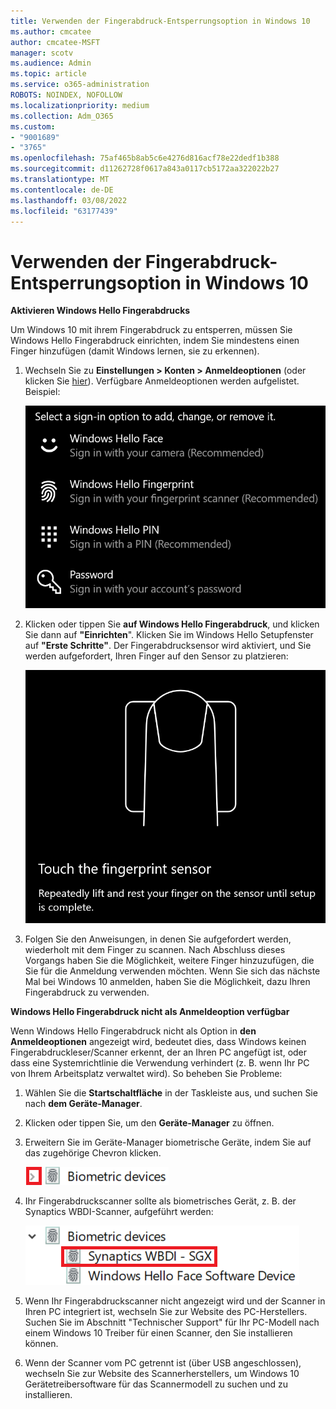 ```yaml
---
title: Verwenden der Fingerabdruck-Entsperrungsoption in Windows 10
ms.author: cmcatee
author: cmcatee-MSFT
manager: scotv
ms.audience: Admin
ms.topic: article
ms.service: o365-administration
ROBOTS: NOINDEX, NOFOLLOW
ms.localizationpriority: medium
ms.collection: Adm_O365
ms.custom:
- "9001689"
- "3765"
ms.openlocfilehash: 75af465b8ab5c6e4276d816acf78e22dedf1b388
ms.sourcegitcommit: d11262728f0617a843a0117cb5172aa322022b27
ms.translationtype: MT
ms.contentlocale: de-DE
ms.lasthandoff: 03/08/2022
ms.locfileid: "63177439"
---
```

# <a name="use-fingerprint-unlock-option-in-windows-10"></a>Verwenden der Fingerabdruck-Entsperrungsoption in Windows 10

**Aktivieren Windows Hello Fingerabdrucks**

Um Windows 10 mit ihrem Fingerabdruck zu entsperren, müssen Sie Windows Hello Fingerabdruck einrichten, indem Sie mindestens einen Finger hinzufügen (damit Windows lernen, sie zu erkennen). 

1. Wechseln Sie zu **Einstellungen > Konten > Anmeldeoptionen** (oder klicken Sie [hier](ms-settings:signinoptions?activationSource=GetHelp)). Verfügbare Anmeldeoptionen werden aufgelistet. Beispiel:

    ![Anmeldeoptionen.](media/sign-in-options.png)

2. Klicken oder tippen Sie **auf Windows Hello Fingerabdruck**, und klicken Sie dann auf **"Einrichten**". Klicken Sie im Windows Hello Setupfenster auf **"Erste Schritte"**. Der Fingerabdrucksensor wird aktiviert, und Sie werden aufgefordert, Ihren Finger auf den Sensor zu platzieren:

   ![Fingerabdrucksensor.](media/fingerprint-sensor.png)

3. Folgen Sie den Anweisungen, in denen Sie aufgefordert werden, wiederholt mit dem Finger zu scannen. Nach Abschluss dieses Vorgangs haben Sie die Möglichkeit, weitere Finger hinzuzufügen, die Sie für die Anmeldung verwenden möchten. Wenn Sie sich das nächste Mal bei Windows 10 anmelden, haben Sie die Möglichkeit, dazu Ihren Fingerabdruck zu verwenden.

**Windows Hello Fingerabdruck nicht als Anmeldeoption verfügbar**

Wenn Windows Hello Fingerabdruck nicht als Option in **den Anmeldeoptionen** angezeigt wird, bedeutet dies, dass Windows keinen Fingerabdruckleser/Scanner erkennt, der an Ihren PC angefügt ist, oder dass eine Systemrichtlinie die Verwendung verhindert (z. B. wenn Ihr PC von Ihrem Arbeitsplatz verwaltet wird). So beheben Sie Probleme: 

1. Wählen Sie die **Startschaltfläche** in der Taskleiste aus, und suchen Sie nach **dem Geräte-Manager**.

2. Klicken oder tippen Sie, um den **Geräte-Manager** zu öffnen.

3. Erweitern Sie im Geräte-Manager biometrische Geräte, indem Sie auf das zugehörige Chevron klicken.

   ![Biometrische Geräte.](media/biometric-devices.png)

4. Ihr Fingerabdruckscanner sollte als biometrisches Gerät, z. B. der Synaptics WBDI-Scanner, aufgeführt werden:

   ![Biometrische Geräte.](media/biometric-devices-expanded.png)

5. Wenn Ihr Fingerabdruckscanner nicht angezeigt wird und der Scanner in Ihren PC integriert ist, wechseln Sie zur Website des PC-Herstellers. Suchen Sie im Abschnitt "Technischer Support" für Ihr PC-Modell nach einem Windows 10 Treiber für einen Scanner, den Sie installieren können.

6. Wenn der Scanner vom PC getrennt ist (über USB angeschlossen), wechseln Sie zur Website des Scannerherstellers, um Windows 10 Gerätetreibersoftware für das Scannermodell zu suchen und zu installieren.
